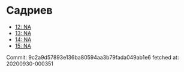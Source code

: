 # Садриев
- [12: NA](12.md)
- [13: NA](13.md)
- [14: NA](14.md)
- [15: NA](15.md)

Commit: 9c2a9d57893e136ba80594aa3b79fada049ab1e6
 fetched at: 20200930-000351
